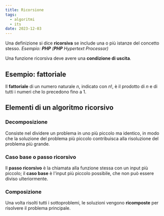 ```yaml
---
title: Ricorsione
tags:
  - algoritmi
  - its
date: 2023-12-03
---
```

Una definizione si dice **ricorsiva** se include una o più istanze del concetto stesso.
*Esempio: **PHP** (**PHP** Hypertext Processor)*

Una funzione ricorsiva deve avere una **condizione di uscita**.

## Esempio: fattoriale

Il **fattoriale** di un numero naturale $n$, indicato con $n$!, è il prodotto di $n$ e di tutti i numeri che lo precedono fino a 1.

## Elementi di un algoritmo ricorsivo

### Decomposizione

Consiste nel dividere un problema in uno più piccolo ma identico, in modo che la soluzione del problema più piccolo contribuisca alla risoluzione del problema più grande.

### Caso base o passo ricorsivo

Il **passo ricorsivo** è la chiamata alla funzione stessa con un input più piccolo; il **caso base** è l'input più piccolo possibile, che non può essere diviso ulteriormente.

### Composizione

Una volta risolti tutti i sottoproblemi, le soluzioni vengono **ricomposte** per risolvere il problema principale.